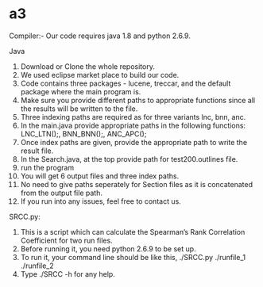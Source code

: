 # a3
Compiler:- 
Our code requires java 1.8 and python 2.6.9.

Java

1. Download or Clone the whole repository.
2. We used eclipse market place to build our code.
3. Code contains three packages - lucene, treccar, and the default package where the main program is.
4. Make sure you provide different paths to appropriate functions since all the results will be written to the file.
5. Three indexing paths are required as for three variants lnc, bnn, anc. 
6. In the main.java provide appropriate paths in the following functions: LNC_LTN();, BNN_BNN();, ANC_APC();
7. Once index paths are given, provide the appropriate path to write the result file.
8. In the Search.java, at the top provide path for test200.outlines file.
9. run the program
10. You will get 6 output files and three index paths.
11. No need to give paths seperately for Section files as it is concatenated from the output file path.
12. If you run into any issues, feel free to contact us.







SRCC.py:
1. This is a script which can calculate the Spearman’s Rank Correlation Coefficient for two run files.
2. Before running it, you need python 2.6.9 to be set up.
3. To run it, your command line should be like this, ./SRCC.py ./runfile_1 ./runfile_2
4. Type ./SRCC -h for any help.
